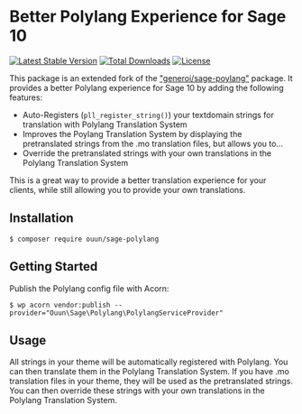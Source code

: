 # Better Polylang Experience for Sage 10

  [![Latest Stable Version](https://poser.pugx.org/ouun/sage-polylang/v/stable)](https://packagist.org/packages/ouun/sage-polylang)
  [![Total Downloads](https://poser.pugx.org/ouun/sage-polylang/downloads)](https://packagist.org/packages/ouun/sage-polylang)
  [![License](https://poser.pugx.org/ouun/sage-polylang/license)](https://packagist.org/packages/ouun/sage-polylang)

This package is an extended fork of the ["generoi/sage-poylang"](https://github.com/generoi/sage-polylang) package. It provides a better Polylang experience for Sage 10 by adding the following features:
- Auto-Registers (`pll_register_string()`) your textdomain strings for translation with Polylang Translation System
- Improves the Poylang Translation System by displaying the pretranslated strings from the .mo translation files, but allows you to...
- Override the pretranslated strings with your own translations in the Polylang Translation System

This is a great way to provide a better translation experience for your clients, while still allowing you to provide your own translations.

## Installation
```
$ composer require ouun/sage-polylang
```

## Getting Started
Publish the Polylang config file with Acorn:
```
$ wp acorn vendor:publish --provider="Ouun\Sage\Polylang\PolylangServiceProvider"
```

## Usage
All strings in your theme will be automatically registered with Polylang. You can then translate them in the Polylang Translation System.
If you have .mo translation files in your theme, they will be used as the pretranslated strings. You can then override these strings with your own translations in the Polylang Translation System.
